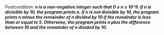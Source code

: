 Postcondition: ***n is a non-negative integer such that 0 ≤ n ≤ 10^9. If n is divisible by 10, the program prints n. If n is not divisible by 10, the program prints n minus the remainder of n divided by 10 if the remainder is less than or equal to 5. Otherwise, the program prints n plus the difference between 10 and the remainder of n divided by 10.***